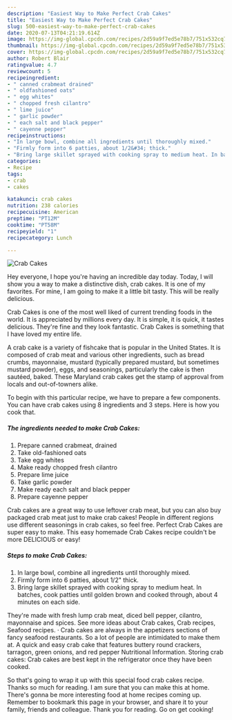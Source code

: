 ```yaml
---
description: "Easiest Way to Make Perfect Crab Cakes"
title: "Easiest Way to Make Perfect Crab Cakes"
slug: 500-easiest-way-to-make-perfect-crab-cakes
date: 2020-07-13T04:21:19.614Z
image: https://img-global.cpcdn.com/recipes/2d59a9f7ed5e78b7/751x532cq70/crab-cakes-recipe-main-photo.jpg
thumbnail: https://img-global.cpcdn.com/recipes/2d59a9f7ed5e78b7/751x532cq70/crab-cakes-recipe-main-photo.jpg
cover: https://img-global.cpcdn.com/recipes/2d59a9f7ed5e78b7/751x532cq70/crab-cakes-recipe-main-photo.jpg
author: Robert Blair
ratingvalue: 4.7
reviewcount: 5
recipeingredient:
- " canned crabmeat drained"
- " oldfashioned oats"
- " egg whites"
- " chopped fresh cilantro"
- " lime juice"
- " garlic powder"
- " each salt and black pepper"
- " cayenne pepper"
recipeinstructions:
- "In large bowl, combine all ingredients until thoroughly mixed."
- "Firmly form into 6 patties, about 1/2&#34; thick."
- "Bring large skillet sprayed with cooking spray to medium heat. In batches, cook patties until golden brown and cooked through, about 4 minutes on each side."
categories:
- Recipe
tags:
- crab
- cakes

katakunci: crab cakes 
nutrition: 238 calories
recipecuisine: American
preptime: "PT12M"
cooktime: "PT58M"
recipeyield: "1"
recipecategory: Lunch

---
```



![Crab Cakes](https://img-global.cpcdn.com/recipes/2d59a9f7ed5e78b7/751x532cq70/crab-cakes-recipe-main-photo.jpg)

Hey everyone, I hope you're having an incredible day today. Today, I will show you a way to make a distinctive dish, crab cakes. It is one of my favorites. For mine, I am going to make it a little bit tasty. This will be really delicious.

Crab Cakes is one of the most well liked of current trending foods in the world. It is appreciated by millions every day. It is simple, it is quick, it tastes delicious. They're fine and they look fantastic. Crab Cakes is something that I have loved my entire life.

A crab cake is a variety of fishcake that is popular in the United States. It is composed of crab meat and various other ingredients, such as bread crumbs, mayonnaise, mustard (typically prepared mustard, but sometimes mustard powder), eggs, and seasonings, particularly the cake is then sautéed, baked. These Maryland crab cakes get the stamp of approval from locals and out-of-towners alike.


To begin with this particular recipe, we have to prepare a few components. You can have crab cakes using 8 ingredients and 3 steps. Here is how you cook that.

<!--inarticleads1-->

##### The ingredients needed to make Crab Cakes:

1. Prepare  canned crabmeat, drained
1. Take  old-fashioned oats
1. Take  egg whites
1. Make ready  chopped fresh cilantro
1. Prepare  lime juice
1. Take  garlic powder
1. Make ready  each salt and black pepper
1. Prepare  cayenne pepper


Crab cakes are a great way to use leftover crab meat, but you can also buy packaged crab meat just to make crab cakes! People in different regions use different seasonings in crab cakes, so feel free. Perfect Crab Cakes are super easy to make. This easy homemade Crab Cakes recipe couldn&#39;t be more DELICIOUS or easy! 

<!--inarticleads2-->

##### Steps to make Crab Cakes:

1. In large bowl, combine all ingredients until thoroughly mixed.
1. Firmly form into 6 patties, about 1/2&#34; thick.
1. Bring large skillet sprayed with cooking spray to medium heat. In batches, cook patties until golden brown and cooked through, about 4 minutes on each side.


They&#39;re made with fresh lump crab meat, diced bell pepper, cilantro, mayonnaise and spices. See more ideas about Crab cakes, Crab recipes, Seafood recipes. · Crab cakes are always in the appetizers sections of fancy seafood restaurants. So a lot of people are intimidated to make them at. A quick and easy crab cake that features buttery round crackers, tarragon, green onions, and red pepper Nutritional Information. Storing crab cakes: Crab cakes are best kept in the refrigerator once they have been cooked. 

So that's going to wrap it up with this special food crab cakes recipe. Thanks so much for reading. I am sure that you can make this at home. There's gonna be more interesting food at home recipes coming up. Remember to bookmark this page in your browser, and share it to your family, friends and colleague. Thank you for reading. Go on get cooking!

